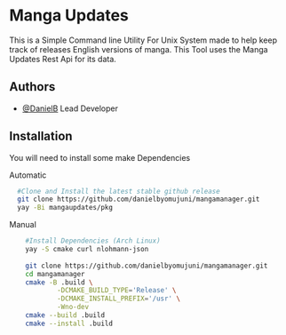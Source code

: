 
# Manga Updates

This is a Simple Command line Utility For Unix System made to help keep track of releases English versions of manga. This Tool uses the Manga Updates Rest Api for its data.




## Authors

- [@DanielB](https://gitlab.danielsworkbench.com/DanielB) Lead Developer


## Installation

You will need to install some make Dependencies

Automatic
```bash
  #Clone and Install the latest stable github release
  git clone https://github.com/danielbyomujuni/mangamanager.git
  yay -Bi mangaupdates/pkg
```

Manual
```bash
    #Install Dependencies (Arch Linux)
    yay -S cmake curl nlohmann-json
    
    git clone https://github.com/danielbyomujuni/mangamanager.git
    cd mangamanager
    cmake -B .build \
            -DCMAKE_BUILD_TYPE='Release' \
            -DCMAKE_INSTALL_PREFIX='/usr' \
            -Wno-dev
    cmake --build .build
    cmake --install .build
```